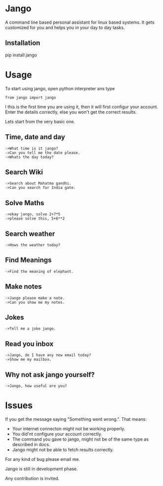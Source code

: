 Jango
==============

A command line based personal assistant for linux based systems. It gets customized for you and helps you in your day to day tasks.

Installation
--------------

pip install jango

Usage
==============

To start using jango, open python interpreter ans type
    
    from jango import jango

I this is the first time you are using it, then it will first configur your account. Enter the details correctly, else you won't get the correct results. 

Lets start from the very basic one.

Time, date and day
--------------

    ->What time is it jango?
    ->Can you tell me the date please.
    ->Whats the day today?

Search Wiki
--------------

    ->Search about Mahatma gandhi.
    ->Can you search for India gate.

Solve Maths
--------------

    ->okay jango, solve 2+7*5
    ->please solve this, 5+6**2

Search weather
--------------

    ->Hows the weather today?

Find Meanings
--------------
    ->Find the meaning of elephant.

Make notes
--------------
    ->Jango please make a note.
    ->Can you show me my notes.

Jokes
--------------
    ->Tell me a joke jango.

Read you inbox
--------------
    ->Jango, do I have any new email today?
    ->Show me my mailbox.

Why not ask jango yourself?
--------------
    ->Jango, how useful are you?


Issues
==============

If you get the message saying "Something went wrong.". That means:

- Your internet connecton might not be working properly.
- You did'nt configure your account correctly.
- The command you gave to jango, might not be of the same type as described in docs.
- Jango might not be able to fetch results correctly.

For any kind of bug please email me. 

Jango is still in development phase.

Any contribution is invited. 

